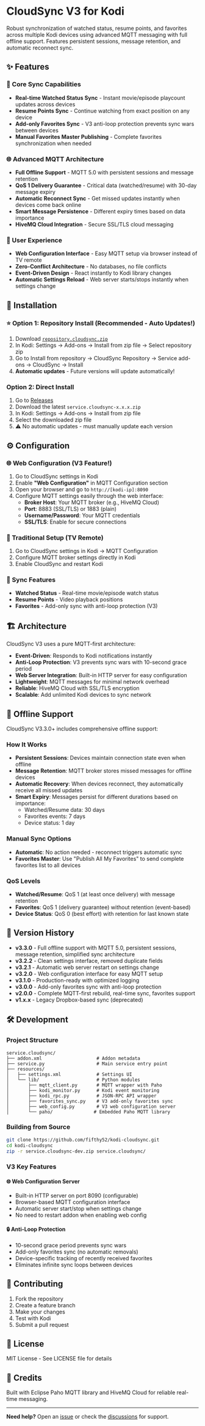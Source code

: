 # CloudSync V3 for Kodi

Robust synchronization of watched status, resume points, and favorites across multiple Kodi devices using advanced MQTT messaging with full offline support. Features persistent sessions, message retention, and automatic reconnect sync.

## ✨ Features

### 🔄 Core Sync Capabilities
- **Real-time Watched Status Sync** - Instant movie/episode playcount updates across devices
- **Resume Points Sync** - Continue watching from exact position on any device
- **Add-only Favorites Sync** - V3 anti-loop protection prevents sync wars between devices
- **Manual Favorites Master Publishing** - Complete favorites synchronization when needed

### 🌐 Advanced MQTT Architecture
- **Full Offline Support** - MQTT 5.0 with persistent sessions and message retention
- **QoS 1 Delivery Guarantee** - Critical data (watched/resume) with 30-day message expiry
- **Automatic Reconnect Sync** - Get missed updates instantly when devices come back online
- **Smart Message Persistence** - Different expiry times based on data importance
- **HiveMQ Cloud Integration** - Secure SSL/TLS cloud messaging

### 🔧 User Experience
- **Web Configuration Interface** - Easy MQTT setup via browser instead of TV remote
- **Zero-Conflict Architecture** - No databases, no file conflicts
- **Event-Driven Design** - React instantly to Kodi library changes
- **Automatic Settings Reload** - Web server starts/stops instantly when settings change

## 🚀 Installation

### ⭐ Option 1: Repository Install (Recommended - Auto Updates!)
1. Download [`repository.cloudsync.zip`](https://github.com/fifthy52/kodi-cloudsync/releases/latest/download/repository.cloudsync.zip)
2. In Kodi: Settings → Add-ons → Install from zip file → Select repository zip
3. Go to Install from repository → CloudSync Repository → Service add-ons → CloudSync → Install
4. **Automatic updates** - Future versions will update automatically!

### Option 2: Direct Install
1. Go to [Releases](https://github.com/fifthy52/kodi-cloudsync/releases)
2. Download the latest `service.cloudsync-x.x.x.zip`
3. In Kodi: Settings → Add-ons → Install from zip file
4. Select the downloaded zip file
5. ⚠️ No automatic updates - must manually update each version

## ⚙️ Configuration

### 🌐 Web Configuration (V3 Feature!)
1. Go to CloudSync settings in Kodi
2. Enable **"Web Configuration"** in MQTT Configuration section
3. Open your browser and go to `http://[kodi-ip]:8090`
4. Configure MQTT settings easily through the web interface:
   - **Broker Host**: Your MQTT broker (e.g., HiveMQ Cloud)
   - **Port**: 8883 (SSL/TLS) or 1883 (plain)
   - **Username/Password**: Your MQTT credentials
   - **SSL/TLS**: Enable for secure connections

### 📱 Traditional Setup (TV Remote)
1. Go to CloudSync settings in Kodi → MQTT Configuration
2. Configure MQTT broker settings directly in Kodi
3. Enable CloudSync and restart Kodi

### 🔄 Sync Features
- **Watched Status** - Real-time movie/episode watch status
- **Resume Points** - Video playback positions
- **Favorites** - Add-only sync with anti-loop protection (V3)

## 🏗️ Architecture

CloudSync V3 uses a pure MQTT-first architecture:

- **Event-Driven**: Responds to Kodi notifications instantly
- **Anti-Loop Protection**: V3 prevents sync wars with 10-second grace period
- **Web Server Integration**: Built-in HTTP server for easy configuration
- **Lightweight**: MQTT messages for minimal network overhead
- **Reliable**: HiveMQ Cloud with SSL/TLS encryption
- **Scalable**: Add unlimited Kodi devices to sync network

## 📡 Offline Support

CloudSync V3.3.0+ includes comprehensive offline support:

### How It Works
- **Persistent Sessions**: Devices maintain connection state even when offline
- **Message Retention**: MQTT broker stores missed messages for offline devices
- **Automatic Recovery**: When devices reconnect, they automatically receive all missed updates
- **Smart Expiry**: Messages persist for different durations based on importance:
  - Watched/Resume data: 30 days
  - Favorites events: 7 days
  - Device status: 1 day

### Manual Sync Options
- **Automatic**: No action needed - reconnect triggers automatic sync
- **Favorites Master**: Use "Publish All My Favorites" to send complete favorites list to all devices

### QoS Levels
- **Watched/Resume**: QoS 1 (at least once delivery) with message retention
- **Favorites**: QoS 1 (delivery guarantee) without retention (event-based)
- **Device Status**: QoS 0 (best effort) with retention for last known state

## 🔄 Version History

- **v3.3.0** - Full offline support with MQTT 5.0, persistent sessions, message retention, simplified sync architecture
- **v3.2.2** - Clean settings interface, removed duplicate fields
- **v3.2.1** - Automatic web server restart on settings change
- **v3.2.0** - Web configuration interface for easy MQTT setup
- **v3.1.0** - Production-ready with optimized logging
- **v3.0.0** - Add-only favorites sync with anti-loop protection
- **v2.0.0** - Complete MQTT-first rebuild, real-time sync, favorites support
- **v1.x.x** - Legacy Dropbox-based sync (deprecated)

## 🛠️ Development

### Project Structure
```
service.cloudsync/
├── addon.xml                    # Addon metadata
├── service.py                   # Main service entry point
├── resources/
│   ├── settings.xml             # Settings UI
│   └── lib/                     # Python modules
│       ├── mqtt_client.py       # MQTT wrapper with Paho
│       ├── kodi_monitor.py      # Kodi event monitoring
│       ├── kodi_rpc.py          # JSON-RPC API wrapper
│       ├── favorites_sync.py    # V3 add-only favorites sync
│       ├── web_config.py        # V3 web configuration server
│       └── paho/               # Embedded Paho MQTT library
```

### Building from Source
```bash
git clone https://github.com/fifthy52/kodi-cloudsync.git
cd kodi-cloudsync
zip -r service.cloudsync-dev.zip service.cloudsync/
```

### V3 Key Features

#### 🌐 Web Configuration Server
- Built-in HTTP server on port 8090 (configurable)
- Browser-based MQTT configuration interface
- Automatic server start/stop when settings change
- No need to restart addon when enabling web config

#### 🔒 Anti-Loop Protection
- 10-second grace period prevents sync wars
- Add-only favorites sync (no automatic removals)
- Device-specific tracking of recently received favorites
- Eliminates infinite sync loops between devices

## 🤝 Contributing

1. Fork the repository
2. Create a feature branch
3. Make your changes
4. Test with Kodi
5. Submit a pull request

## 📄 License

MIT License - See LICENSE file for details

## 🙏 Credits

Built with Eclipse Paho MQTT library and HiveMQ Cloud for reliable real-time messaging.

---

**Need help?** Open an [issue](https://github.com/fifthy52/kodi-cloudsync/issues) or check the [discussions](https://github.com/fifthy52/kodi-cloudsync/discussions) for support.
